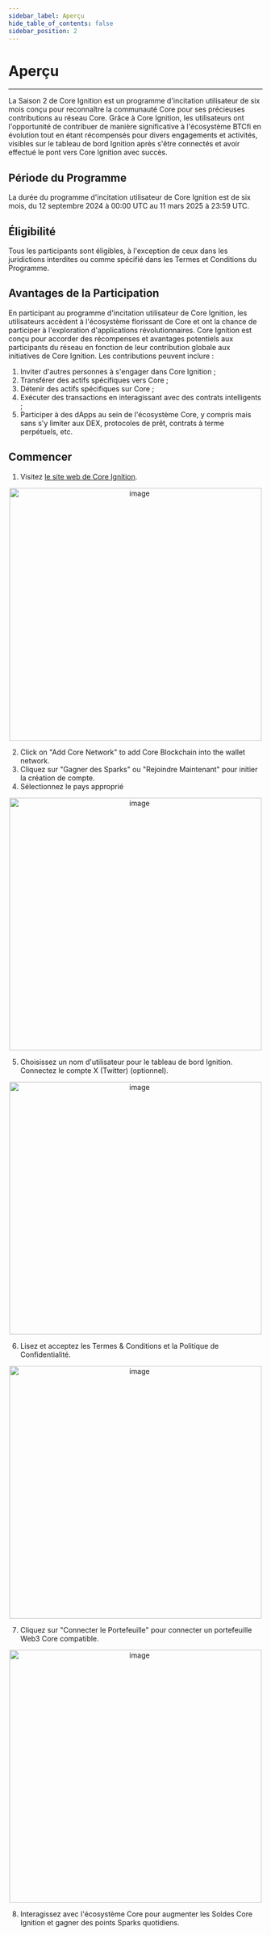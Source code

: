 ```yaml
---
sidebar_label: Aperçu
hide_table_of_contents: false
sidebar_position: 2
---
```


# Aperçu

---

La Saison 2 de Core Ignition est un programme d'incitation utilisateur de six mois conçu pour reconnaître la communauté Core pour ses précieuses contributions au réseau Core. Grâce à Core Ignition, les utilisateurs ont l'opportunité de contribuer de manière significative à l'écosystème BTCfi en évolution tout en étant récompensés pour divers engagements et activités, visibles sur le tableau de bord Ignition après s'être connectés et avoir effectué le pont vers Core Ignition avec succès.

## Période du Programme

La durée du programme d'incitation utilisateur de Core Ignition est de six mois, du 12 septembre 2024 à 00:00 UTC au 11 mars 2025 à 23:59 UTC.

## Éligibilité

Tous les participants sont éligibles, à l'exception de ceux dans les juridictions interdites ou comme spécifié dans les Termes et Conditions du Programme.

## Avantages de la Participation

En participant au programme d'incitation utilisateur de Core Ignition, les utilisateurs accèdent à l'écosystème florissant de Core et ont la chance de participer à l'exploration d'applications révolutionnaires. Core Ignition est conçu pour accorder des récompenses et avantages potentiels aux participants du réseau en fonction de leur contribution globale aux initiatives de Core Ignition. Les contributions peuvent inclure :

1. Inviter d'autres personnes à s'engager dans Core Ignition ;
2. Transférer des actifs spécifiques vers Core ;
3. Détenir des actifs spécifiques sur Core ;
4. Exécuter des transactions en interagissant avec des contrats intelligents ;
5. Participer à des dApps au sein de l'écosystème Core, y compris mais sans s'y limiter aux DEX, protocoles de prêt, contrats à terme perpétuels, etc.

## Commencer

1. Visitez [le site web de Core Ignition](https://ignition.coredao.org).

<p align="center">
  <img width="500" alt="image" src="https://github.com/user-attachments/assets/1b3b3ddf-ce84-485b-badb-8ed65235ab58"/>
</p>

2. Click on "Add Core Network" to add Core Blockchain into the wallet network.
3. Cliquez sur "Gagner des Sparks" ou "Rejoindre Maintenant" pour initier la création de compte.
4. Sélectionnez le pays approprié

<p align="center">
  <img width="500" alt="image" src="https://github.com/user-attachments/assets/0734a1d8-463c-4ed7-8ab5-00e20f958ba2"/>
</p>

5. Choisissez un nom d'utilisateur pour le tableau de bord Ignition. Connectez le compte X (Twitter) (optionnel).

<p align="center">
  <img width="500" alt="image" src="https://github.com/user-attachments/assets/c591724a-aba2-4499-972f-3e83eb083b04"/>
</p>

6. Lisez et acceptez les Termes & Conditions et la Politique de Confidentialité.

<p align="center">
  <img width="500" alt="image" src="https://github.com/user-attachments/assets/92cf2ec7-df22-4d53-8c4c-f39891b34096"/>
</p>

7. Cliquez sur "Connecter le Portefeuille" pour connecter un portefeuille Web3 Core compatible.

<p align="center">
  <img width="500" alt="image" src="https://github.com/user-attachments/assets/c04bf2de-1945-4cb6-95c4-f15a6b50b197"/>
</p>

8. Interagissez avec l'écosystème Core pour augmenter les Soldes Core Ignition et gagner des points Sparks quotidiens.
